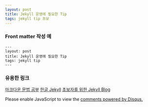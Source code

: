 ```yaml
---
layout: post
title: Jekyll 운영에 필요한 Tip
tags: jekyll tip 초보
---
```



### Front matter 작성 예

    ---
    layout: post
    title: Jekyll 운영에 필요한 Tip
    tags: jekyll tip
    ---

### 유용한 링크
[마크다운 문법 공부](http://scriptogr.am/myevan/post/markdown-syntax-guide-for-scriptogram)
[한글 Jekyll](http://jekyllrb-ko.github.io)
[초보자를 위한 Jekyll Blog](http://halryang.net/Jekyll-Blogging-For-Beginners/)



<div id="disqus_thread"></div>
<script type="text/javascript">
    /* * * CONFIGURATION VARIABLES * * */
    var disqus_shortname = 'vjava114';
    
    /* * * DON'T EDIT BELOW THIS LINE * * */
    (function() {
        var dsq = document.createElement('script'); dsq.type = 'text/javascript'; dsq.async = true;
        dsq.src = '//' + disqus_shortname + '.disqus.com/embed.js';
        (document.getElementsByTagName('head')[0] || document.getElementsByTagName('body')[0]).appendChild(dsq);
    })();
</script>
<noscript>Please enable JavaScript to view the <a href="https://disqus.com/?ref_noscript" rel="nofollow">comments powered by Disqus.</a></noscript>